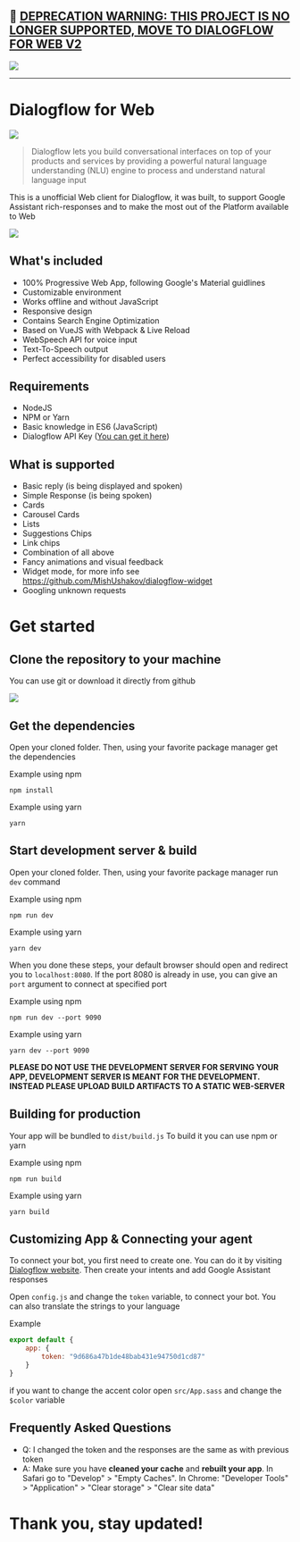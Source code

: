 ## 🚨 [DEPRECATION WARNING: THIS PROJECT IS NO LONGER SUPPORTED, MOVE TO DIALOGFLOW FOR WEB V2](https://github.com/MishUshakov/dialogflow-web-v2)

![](https://camo.githubusercontent.com/7bee509b607c0b359b2e00d3bdfd52085002f2cf/68747470733a2f2f692e696d6775722e636f6d2f4a3861544977742e706e67)

---

# Dialogflow for Web

![](https://imgur.com/g3KyOqV.png)

> Dialogflow lets you build conversational interfaces on top of your products and services by providing a powerful natural language understanding (NLU) engine to process and understand natural language input

This is a unofficial Web client for Dialogflow, it was built, to support Google Assistant rich-responses and to make the most out of the Platform available to Web

![](https://imgur.com/YkOoS4h.png)

## What's included

- 100% Progressive Web App, following Google's Material guidlines
- Customizable environment
- Works offline and without JavaScript
- Responsive design
- Contains Search Engine Optimization
- Based on VueJS with Webpack & Live Reload
- WebSpeech API for voice input
- Text-To-Speech output
- Perfect accessibility for disabled users

## Requirements
- NodeJS
- NPM or Yarn
- Basic knowledge in ES6 (JavaScript)
- Dialogflow API Key ([You can get it here](https://dialogflow.com))

## What is supported
- Basic reply (is being displayed and spoken)
- Simple Response (is being spoken)
- Cards
- Carousel Cards
- Lists
- Suggestions Chips
- Link chips
- Combination of all above
- Fancy animations and visual feedback
- Widget mode, for more info see https://github.com/MishUshakov/dialogflow-widget
- Googling unknown requests

# Get started

## Clone the repository to your machine

You can use git or download it directly from github

![](https://imgur.com/bpHE9K6.png)

## Get the dependencies
Open your cloned folder. Then, using your favorite package manager get the dependencies

Example using npm

`npm install`

Example using yarn

`yarn`

## Start development server & build

Open your cloned folder. Then, using your favorite package manager run `dev` command

Example using npm

`npm run dev`

Example using yarn

`yarn dev`

When you done these steps, your default browser should open and redirect you to `localhost:8080`. If the port 8080 is already in use, you can give an `port` argument to connect at specified port

Example using npm

`npm run dev --port 9090`

Example using yarn

`yarn dev --port 9090`

**PLEASE DO NOT USE THE DEVELOPMENT SERVER FOR SERVING YOUR APP, DEVELOPMENT SERVER IS MEANT FOR THE DEVELOPMENT. INSTEAD PLEASE UPLOAD BUILD ARTIFACTS TO A STATIC WEB-SERVER**

## Building for production

Your app will be bundled to `dist/build.js`
To build it you can use npm or yarn

Example using npm

`npm run build`

Example using yarn

`yarn build`

## Customizing App & Connecting your agent

To connect your bot, you first need to create one. You can do it by visiting [Dialogflow website](https://dialogflow.com). Then create your intents and add Google Assistant responses

Open `config.js` and change the `token` variable, to connect your bot. You can also translate the strings to your language

Example

```js
export default {
    app: {
        token: "9d686a47b1de48bab431e94750d1cd87"
    }
}
```

if you want to change the accent color open `src/App.sass` and change the `$color` variable

## Frequently Asked Questions

- Q: I changed the token and the responses are the same as with previous token
- A: Make sure you have **cleaned your cache** and **rebuilt your app**. In Safari go to "Develop" > "Empty Caches". In Chrome: "Developer Tools" > "Application" > "Clear storage" > "Clear site data"

# Thank you, stay updated!